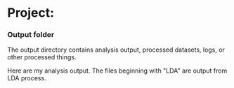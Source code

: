 # Project: 
### Output folder

The output directory contains analysis output, processed datasets, logs, or other processed things.

Here are my analysis output. The files beginning with "LDA" are output from LDA process.